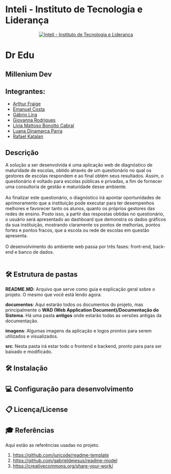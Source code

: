 # Inteli - Instituto de Tecnologia e Liderança 

<p align="center">
<a href= "https://www.inteli.edu.br/"><img src="https://www.inteli.edu.br/wp-content/uploads/2021/08/20172028/marca_1-2.png" alt="Inteli - Instituto de Tecnologia e Liderança" border="0"></a>
</p>

# Dr Edu

## Millenium Dev

## Integrantes: 
- <a href="http://linkedin.com/in/arthur-fraige">Arthur Fraige</a>
- <a href="http://linkedin.com/in/emanuel-45b637185">Emanuel Costa</a>
- <a href="http://linkedin.com/in/gabrio-lina-17ba60205">Gábrio Lina</a>
- <a href="http://linkedin.com/in/giovanna-rodrigues-araujo">Giovanna Rodrigues</a>
- <a href="https://www.linkedin.com/in/l%C3%ADvia-bonotto-9064641a3/">Lívia Mattoso Bonotto Cabral</a>
- <a href="https://www.linkedin.com/in/luanadinamarcaparra/">Luana Dinamarca Parra</a> 
- <a href="http://linkedin.com/in/rafael-katalan">Rafael Katalan</a>

## Descrição
A solução a ser desenvolvida é uma aplicação web de diagnóstico de maturidade de escolas, obtido através de um questionário no qual os gestores de escolas respondem e ao final obtém seus resultados. Assim, o questionário é voltado para escolas públicas e privadas, a fim de fornecer uma consultoria de gestão e maturidade desse ambiente.
<br><br>
Ao finalizar este questionário, o diagnóstico irá apontar oportunidades de aprimoramento que a instituição pode executar para ter desempenhos melhores e favorecer tanto os alunos, quanto os próprios gestores das redes de ensino. Posto isso, a partir das respostas obtidas no questionário, o usuário será apresentado ao dashboard que demonstra os dados gráficos da sua instituição, mostrando claramente  os pontos de melhorias, pontos fortes e pontos fracos, que a escola ou rede de escolas em questão apresenta. 
<br><br>
O desenvolvimento do ambiente web passa por três fases: front-end, back-end e banco de dados.
<br><br>

## 🛠 Estrutura de pastas
<b>README.MD</b>: Arquivo que serve como guia e explicação geral sobre o projeto. O mesmo que você está lendo agora.

<b>documentos</b>: Aqui estarão todos os documentos do projeto, mas principalmente o <b>WAD (Web Application Document)/Documentação do Sistema</b>. Há uma pasta <b>antigos</b> onde estarão todas as versões antigas da documentação.

<b>imagens</b>: Algumas imagens da aplicação e logos prontos para serem utilizados e visualizados.

<b>src</b>: Nesta pasta irá estar todo o frontend e backend, pronto para para ser baixado e modificado.

## 🛠 Instalação

## 💻 Configuração para desenvolvimento

## 📋 Licença/License

## 🎓 Referências
Aqui estão as referências usadas no projeto.

1. <https://github.com/iuricode/readme-template>
2. <https://github.com/gabrieldejesus/readme-model>
3. <https://creativecommons.org/share-your-work/>
